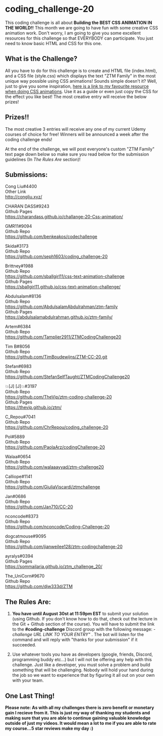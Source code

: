 # coding_challenge-20

This coding challenge is all about **Building the BEST CSS ANIMATION IN THE WORLD!!** This month we are going to have fun with some creative CSS animation work. Don't worry, I am going to give you some excellent resources for this challenge so that EVERYBODY can participate. You just need to know basic HTML and CSS for this one. 


## What is the Challenge? 
All you have to do for this challenge is to create and HTML file (index.html), and a CSS file (style.css) which displays the text "ZTM Family" in the most unique way possible using CSS animations! Sounds simple doesn't it? Well, just to give you some inspiration, [here is a link to my favourite resource when doing CSS animations](https://codemyui.com/tag/text-animation/). Use it as a guide or even just copy the CSS for the effect you like best! The most creative entry will receive the below prizes!

## Prizes!!
The most creative 3 entries will receive any one of my current Udemy courses of choice for free! Winners will be announced a week after the coding challenge ends!

At the end of the challenge, we will post everyone's custom "ZTM Family" text page down below so make sure you read below for the submission guidelines (In *The Rules Are* section)!

## Submissions:

Cong Liu#4400  
Other Link  
http://congliu.xyz/  
   
CHARAN DASS#9243  
Github Pages  
https://charandass.github.io/challange-20-Css-animation/  
   
  
GMR11#9094  
Github Repo  
https://github.com/benkeakos/codechallenge  
   
  
Skida#3173  
Github Repo  
https://github.com/seph1603/coding_challenge-20  
   
  
Brittney#1988  
Github Repo  
https://github.com/sballgirl11/css-text-animation-challenge  
Github Pages  
https://sballgirl11.github.io/css-text-animation-challenge/  
   
Abdulsalam#8136  
Github Repo  
https://github.com/AbdulsalamAbdulrahman/ztm-family  
Github Pages  
https://abdulsalamabdulrahman.github.io/ztm-family/  
   
  
Artem#6384  
Github Repo  
https://github.com/Tamplier2911/ZTMCodingChallenge20  
   
Tim B#8056  
Github Repo  
https://github.com/TimBoudewijns/ZTM-CC-20.git  
   
  
Stefan#6983  
Github Repo  
https://github.com/StefanSelfTaught/ZTMCodingChallenge20  
   
  
💥[J] [J]💥#3197  
Github Repo  
https://github.com/TheVip/ztm-coding-challenge-20  
Github Pages  
https://thevip.github.io/ztm/  
   
  
C_Repou#7041  
Github Repo  
https://github.com/ChrRepou/coding_challenge-20  
   
  
Pol#5889  
Github Repo  
https://github.com/PaolaArz/codingChallenge-20  
   
  
Walaa#0654  
Github Repo  
https://github.com/walaaayyad/ztm-challenge20  
   
  
Calliope#1141  
Github Repo  
https://github.com/GiuliaViscardi/ztmchallenge  
   
  
Jan#0686  
Github Repo  
https://github.com/Jan710/CC-20  
   
nconcode#8373  
Github Repo  
https://github.com/nconcode/Coding-Challenge-20  
   
dogcatmouse#9095  
Github Repo  
https://github.com/jianweilee128/ztm-codingchallenge-20  
   
  
ayralys#0394  
Github Pages  
https://sommailaria.github.io/ztm_challenge_20/  
   
  
The_UniCorn#9670  
Github Repo  
https://github.com/djw333d/ZTM  
  

## The Rules Are:

1. **You have until August 30st at 11:59pm EST** to submit your solution (using Github. If you don't know how to do that, check out the lecture in the Git + Github section of the course). You will have to submit the link to the **#coding-challenge** Discord group with the following message:  *-challenge URL LINK TO YOUR ENTRY"* . The bot will listen for the command and will reply with "thanks for your submission" if it succeeded.

2. Use whatever tools you have as developers (google, friends, Discord, programming buddy etc...) but I will not be offering any help with this challenge. Just like a developer, you must solve a problem and build something that will be challenging. Nobody will hold your hand during the job so we want to experience that by figuring it all out on your own with your team. 

## One Last Thing!

**Please note: As with all my challenges there is zero benefit or monetary gain I recieve from it. This is just my way of thanking my students and making sure that you are able to continue gaining valuable knowledge outside of just my videos. It would mean a lot to me if you are able to rate my course...5 star reviews make my day :)**


